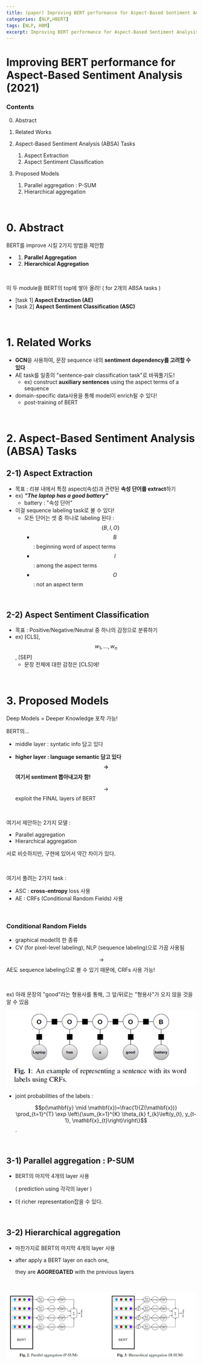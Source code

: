 ```yaml
---
title: (paper) Improving BERT performance for Aspect-Based Sentiment Analysis (2021)
categories: [NLP,HBERT]
tags: [NLP, HBM]
excerpt: Improving BERT performance for Aspect-Based Sentiment Analysis (2021)
---
```


# Improving BERT performance for Aspect-Based Sentiment Analysis (2021)

<script src="https://cdn.mathjax.org/mathjax/latest/MathJax.js?config=TeX-AMS-MML_HTMLorMML" type="text/javascript"></script>

### Contents

0. Abstract
1. Related Works
2. Aspect-Based Sentiment Analysis (ABSA) Tasks
   1. Aspect Extraction
   2. Aspect Sentiment Classification

3. Proposed Models
   1. Parallel aggregation : P-SUM
   2. Hierarchical aggregation

<br>

# 0. Abstract

BERT를 improve 시킬 2가지 방법을 제안함

- 1) **Parallel Aggregation**
- 2) **Hierarchical Aggregation**

<br>

이 두 module을 BERT의 top에 쌓아 올려! ( for 2개의 ABSA tasks )

- [task 1] **Aspect Extraction (AE)**
- [task 2] **Aspect Sentiment Classification (ASC)**

<br>

# 1. Related Works

- **GCN**을 사용하여, 문장 sequence 내의 **sentiment dependency를 고려할 수 있다**
- AE task를 일종의 "sentence-pair classification task"로 바꿔풀기도!
  - ex) construct **auxiliary sentences** using the aspect terms of a sequence
- domain-specific data사용을 통해 model이 enrich될 수 있다!
  - post-training of BERT

<br>

# 2. Aspect-Based Sentiment Analysis (ABSA) Tasks

## 2-1) Aspect Extraction

- 목표 : 리뷰 내에서 특정 aspect(속성)과 관련된 **속성 단어를 extract**하기
- ex) ***"The laptop has a good battery"***
  - battery : "속성 단어"
- 이걸 sequence labeling task로 볼 수 있다!
  - 모든 단어는 셋 중 하나로 labeling 된다 : $$\{B,I,O\}$$
    - $$B$$ : beginning word of aspect terms
    - $$I$$ : among the aspect terms
    - $$O$$ : not an aspect term

<br>

## 2-2) Aspect Sentiment Classification

- 목표 : Positive/Negative/Neutral 중 하나의 감정으로 분류하기
- ex) [CLS], $$w_1,...,w_n$$, [SEP]
  - 문장 전체에 대한 감정은 [CLS]에!

<br>

# 3. Proposed Models

Deep Models = Deeper Knowledge 포착 가능!

BERT의...

- middle layer : syntatic info 담고 있다

- **higher layer : language semantic 담고 있다 $$\rightarrow$$ 여기서 sentiment 뽑아내고자 함!**

  $$\rightarrow$$ exploit the FINAL layers of BERT

<br>

여기서 제안하는 2가지 모델 : 

- Parallel aggregation
- Hierarchical aggregation

서로 비슷하지만, 구현에 있어서 약간 차이가 있다.

<br>

여기서 풀려는 2가지 task :

- ASC : **cross-entropy** loss 사용
- AE : CRFs (Conditional Random Fields) 사용

<br>

### Conditional Random Fields

- graphical model의 한 종류
- CV (for pixel-level labeling), NLP (sequence labeling)으로 가끔 사용됨

$$\rightarrow$$ AE도 sequence labeling으로 볼 수 있기 때문에, CRFs 사용 가능!

<br>

ex) 아래 문장의 "good"라는 형용사를 통해, 그 앞/뒤로는 "형용사"가 오지 않을 것을 알 수 있음

![figure2](/assets/img/nlp/nlp31.png)

- joint probabilities of the labels :

  $$p(\mathbf{y} \mid \mathbf{x})=\frac{1}{Z(\mathbf{x})} \prod_{t=1}^{T} \exp \left\{\sum_{k=1}^{K} \theta_{k} f_{k}\left(y_{t}, y_{t-1}, \mathbf{x}_{t}\right)\right\}$$.

<br>

## 3-1) Parallel aggregation : P-SUM

- BERT의 마지막 4개의 layer 사용

  ( prediction using 각각의 layer )

- 더 richer representation잡을 수 있다.

<br>

## 3-2) Hierarchical aggregation

- 마찬가지로 BERT의 마지막 4개의 layer 사용

- after apply a BERT layer on each one, 

  they are **AGGREGATED** with the previous layers

<br>

![figure2](/assets/img/nlp/nlp32.png)